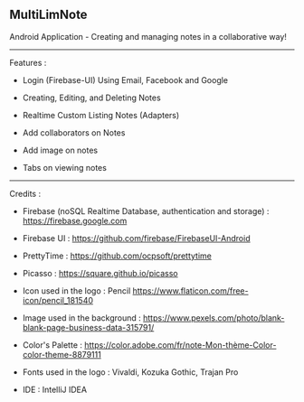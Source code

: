 MultiLimNote
--------------

Android Application - Creating and managing notes in a collaborative way!

--------------

Features :

- Login (Firebase-UI)
  Using Email, Facebook and Google

- Creating, Editing, and Deleting Notes

- Realtime Custom Listing Notes (Adapters)

- Add collaborators on Notes

- Add image on notes

- Tabs on viewing notes

--------------

Credits :

- Firebase (noSQL Realtime Database, authentication and storage) :
https://firebase.google.com

- Firebase UI :
https://github.com/firebase/FirebaseUI-Android

- PrettyTime :
https://github.com/ocpsoft/prettytime

- Picasso :
https://square.github.io/picasso

- Icon used in the logo :
Pencil https://www.flaticon.com/free-icon/pencil_181540

- Image used in the background :
https://www.pexels.com/photo/blank-blank-page-business-data-315791/

- Color's Palette :
https://color.adobe.com/fr/note-Mon-thème-Color-color-theme-8879111

- Fonts used in the logo :
Vivaldi, Kozuka Gothic, Trajan Pro

- IDE :
IntelliJ IDEA
